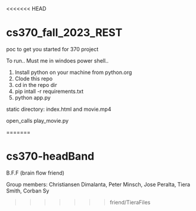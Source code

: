 <<<<<<< HEAD
# cs370_fall_2023_REST
poc to get you started for 370 project

To run.. Must me in windoes power shell..

1. Install python on your machine from python.org
2. Clode this repo
3. cd  in the repo dir
4. pip intall -r requirements.txt
5. python app.py

static directory:
index.html and movie.mp4

open_calls
play_movie.py

=======
# cs370-headBand
B.F.F (brain flow friend)


Group members:
Christiansen Dimalanta,
Peter Minsch,
Jose Peralta,
Tiera Smith,
Corban Sy
>>>>>>> friend/TieraFiles
